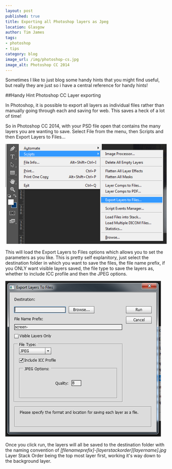 ```yaml
---
layout: post
published: true
title: Exporting all Photoshop layers as Jpeg
location: Glasgow
author: Tim James
tags:
- photoshop
- tips
category: blog
image_url: /img/photoshop-cs.jpg
image_alt: Photoshop CC 2014
---
```


Sometimes I like to just blog some handy hints that you might find useful, but really they are just so i have a central reference for handy hints!

##Handy Hint Photoshop CC Layer exporting

In Photoshop, it is possible to export all layers as individual files rather than manually going through each and saving for web. This saves a heck of a lot of time!

<!--excerpt-->

So in Photoshop CC 2014, with your PSD file open that contains the many layers you are wanting to save. Select File from the menu, then Scripts and then Export Layers to Files...

![Export Layers to files](/img/photoshopcc/menu-scripts-export.gif)

This will load the Export Layers to Files options which allows you to set the parameters as you like. This is pretty self explanitory, just select the destination folder in which you want to save the files, the file name prefix, if you ONLY want visible layers saved, the file type to save the layers as, whether to include ICC profile and then the JPEG options.

![Export Layers to files options](/img/photoshopcc/export-options.gif)

Once you click run, the layers will all be saved to the destination folder with the naming convention of *[filenameprefix]-_[layerstackorder]_[layername].jpg* Layer Stack Order being the top most layer first, working it's way down to the background layer.
